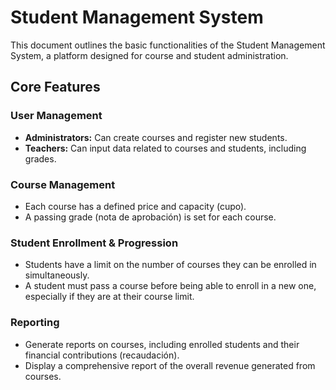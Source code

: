 # Student Management System

This document outlines the basic functionalities of the Student Management System, a platform designed for course and student administration.

## Core Features

### User Management
*   **Administrators:** Can create courses and register new students.
*   **Teachers:** Can input data related to courses and students, including grades.

### Course Management
*   Each course has a defined price and capacity (cupo).
*   A passing grade (nota de aprobación) is set for each course.

### Student Enrollment & Progression
*   Students have a limit on the number of courses they can be enrolled in simultaneously.
*   A student must pass a course before being able to enroll in a new one, especially if they are at their course limit.

### Reporting
*   Generate reports on courses, including enrolled students and their financial contributions (recaudación).
*   Display a comprehensive report of the overall revenue generated from courses.

